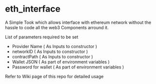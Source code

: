 # eth_interface

A Simple Took which allows interface with ethereum network without the hassle to code all the web3 Components arround it.

List of parameters required to be set


- Provider Name ( As Inputs to constructor )
- networkID ( As Inputs to constructor )
- contractPath ( As Inputs to constructor )
- Wallet JSON ( As part of environment variables )
- Password for wallet ( As part of environment variables )  


Refer to Wiki page of this repo for detailed usage 
